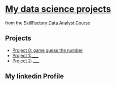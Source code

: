 # [My data science projects](https://github.com/fermentedmilk1/sf_ds_python)

from the [SkillFactory Data Analyst Course](https://skillfactory.ru/data-analytics)

## Projects

* [Project 0: game guess the number](https://github.com/fermentedmilk1/sf_ds_python/tree/main/Project%200)
* [Project 1: ___](____)
* [Project 2: ___](____)

## My linkedin Profile
